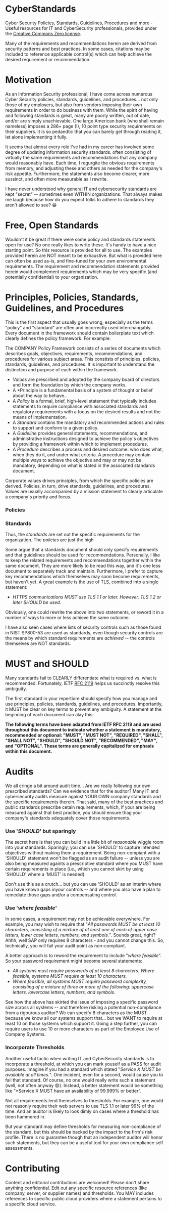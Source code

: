 # CyberStandards
Cyber Security Policies, Standards, Guidelines, Procedures and more - Useful resources for IT and CyberSecurity professionals,
provided under the [Creative Commons Zero license](https://en.wikipedia.org/wiki/Creative_Commons_license#Zero_/_public_domain). 

Many of the requirements and recommendations herein are derived from security patterns and best practices.
In some cases, citations may be included to reference applicable control(s) which can help achieve the desired requirement or recommendation.

# Motivation
As an Information Security professional, I have come across numerous Cyber Security policies, standards, guidelines, and procedures...
not only those of my employers, but also from vendors imposing their own requirements in order to do business with them.
While the spirit of having and following standards is great, many are poorly written, out of date, and/or are simply unachievable.
One large American bank (who shall remain nameless) imposes a 286+ page (!), 10 point type security requirements on their suppliers.
It is so pedandtic that you can barely get through reading it, let alone implementing it fully.

It seems that almost every role I've had in my career has involved some degree of updating information security standards.
often consisting of virtually the same requirements and recommendations that any company would reasonably have.
Each time, I regurgite the obvious requirements from memory, and adjusting these and others as needed for the company's risk appetite.
Furthermore, the statements also become clearer, more sussinct, and often more measurable as I rewrite.

I have never understood why general IT and cybersecurity standards are kept "secret" -- sometimes even WITHIN organizations.
That always makes me laugh because how do you expect folks to adhere to standards they aren't allowed to see? :grin:

# Free, Open Standards
Wouldn't it be great if there were some policy and standards statements open for use?  No one really likes to write these.
It's handy to have a nice starting point.  So this resource is provided for all to use. The examples provided herein are NOT
meant to be exhaustive. But what is provided here can often be used as-is, and fine-tuned for your own environmental requirements.
The requirement and recommendation statements provided herein would complement requirements which may be very specific
(and potentially confidential) to your organization.

# Principles, Policies, Standards, Guidelines, and Procedures
This is the first aspect that usually goes wrong, especially as the terms "policy" and "standard" are often and incorrectly used interchangably.
Every document in the framework should contain boilerplate text which clearly defines the policy framework. For example:

The COMPANY Policy Framework consists of a series of documents which describes goals, objectives, requirements, recommendations, and procedures for various subject areas. This constists of principles, policies, standards, guidelines, and procedures. It is important to understand the distinction and purpose of each within the framework.

* *Values* are prescribed and adopted by the company board of directors and form the foundation by which the company works.
* A *Principle is a fundamental basis of a system of thought or belief about the way to behave..
* A *Policy* is a formal, brief, high-level statement that typically includes statements to require compliance with associated standards and regulatory requirements with a focus on the desired results and not the means of implementation.
* A *Standard* contains the mandatory and recommended actions and rules to support and conform to a given policy.
* A *Guideline* provides general statements, recommendations, and administrative instructions designed to achieve the policy's objectives by providing a framework within which to implement procedures.
* A *Procedure* describes a process and desired outcome: who does what, when they do it, and under what criteria. A procedure may contain multiple ways to achieve the objective and may or may not be mandatory, depending on what is stated in the associated standards document.

Corporate values drives principles, from which the specific policies are derived. Policies, in turn, drive standards, guidelines, and procedures. Values are usually accompanied by a mission statement to clearly articulate a company's priority and focus.

### Policies

### Standards
Thus, the *standards* are set out the specific requirements for the organization.
The *policies* are just the high

Some argue that a standards document should only specify requirements and that guidelines should be used for recommendations.
Personally, I like to keep the related requirements and recommendations together within the same document.
They are more likely to be read this way, and it's one less document to separately track and maintain. 
Furthermore, I prefer to capture key recommendations which themselves may soon become requirements, but haven't yet.
A great example is the use of TLS, combined into a single statement:

* *HTTPS communications MUST use TLS 1.1 or later. However, TLS 1.2 or later SHOULD be used.*

Obviously, one could rewrite the above into two statements, or reword it in a number of ways to more or less achieve the same outcome.

I have also seen cases where lists of security controls such as those found in NIST SP800-53 are used as standards,
even though security controls are the means by which standard requirements are *achieved* -- the controls themselves are NOT standards.

# MUST and SHOULD
Many standards fail to CLEARLY differentiate what is required vs. what is recommended.
Fortunately, IETF [RFC 2119](https://www.ietf.org/rfc/rfc2119.txt) helps us succinctly resolve this ambiguity.

The first standard in your repertiore should specify how you manage and use principles, policies, standards, guidelines, and procedures.
Importantly, it MUST be clear on key terms to prevent any ambiguity. A statement at the beginning of each document can alay this:

**The following terms have been adapted from IETF RFC 2119 and are used throughout this document to indicate whether a statement is mandatory, recommended or optional: "MUST", "MUST NOT", "REQUIRED", "SHALL", "SHALL NOT", "SHOULD", "SHOULD NOT", "RECOMMENDED", "MAY", and "OPTIONAL".  These terms are generally capitalized for emphasis within this document.**

# Audits
We all cringe a bit around audit time...  Are we really following our own prescribed standards?  Can we evidence that for the auditor?
Many IT and cybersecurity audits measure against YOUR OWN company standards and the specific requirements therein.
That said, many of the best practices and public standards prescribe cetain requirements, which, if your are being measured against that best practice,
you should ensure thag your company's standards adequately cover those requirements. 

### Use '*SHOULD*' but sparingly
The secret here is that you can build in a little bit of *reasonable* wiggle room into your standards.
Sparingly, you can use 'SHOULD' to capture intended objectives without making them a requirement.
Being non-compiant with a 'SHOULD' statement won't be flagged as an audit failure -- unless you are also being measured
againts a prescriptive standard where you MUST have certain requirements in place (i.e., which you cannot skirt by using 'SHOULD' where a 'MUST' is needed).

Don't use this as a crutch... but you can use 'SHOULD' as an interim where you have known gaps inyour controls -- and where you
also have a plan to remediate those gaps and/or a compensating control.

### Use '*where feasible*'
In some cases, a requirement may not be achievable everywhere.
For example, you may wish to require that "*All passwords MUST be at least 10 characters, consisting of a mixture of at least one of each of upper case letters, lower case letters, numbers, and symbols.*".
Sounds great, right?  Ahhh, well SAP only requires 8 characters - and you cannot change this.
So, technically, you will fail your audit point as non-compliant.

A better approach is to reword the requirement to include "*where feasible*".
So your password requirement might become several statements:

* *All systems must require passwords of at least 8 characters. Where feasible, systems MUST require at least 10 characters.*
* *Where feasible, all systems MUST require password complexity, consisting of a mixture of three or more of the following: uppercase letters, lowercase letters, numbers, and symbols.*

See how the above has skirted the issue of imposing a specific password size across all systems -- and therefore risking a potential non-compliance from a rigourous auditor?
We can specify 8 characters as the MUST because we know all our systems support that... but we WANT to require at least 10 on those systems which support it.
Going a step further, you can require users to use 10 or more characters as part of the Employee Use of Company Systems.

### Incorporate Thresholds
Another useful tactic when writing IT and CyberSecurity standards is to incorporate a threshold, at which
you can mark youself as a PASS for audit purposes. Imagine if you had a standard which stated "*Service X MUST be available at all times.*".
One incident, even for a second, would cause you to fail that standard. Of course, no one would really write such a statement
(well, not often anyway 😄).  Instead, a better statement would be something like "*Service X MUST have an availability of 99.999% or better".

Not all requirements lend themselves to thresholds.
For example, one would not reasonly require their web servers to use TLS 1.1 or later 99% of the time.
And an auditor is likely to look dimly on cases where a threshold has been hammered in.

But your standard may define thresholds for measuring non-compliance of the standard, but this should be backed by the impact to the firm's risk profile.
There is no guarantee though that an independent auditor will honor such statements, but they can be a useful tool for your own compliance self assessments.

# Contributing
Content and editorial contributions are welcomed! Please don't share anything confidential.
Edit out any specific resource references (like company, server, or supplier names) and thresholds.
You MAY includes references to specific public cloud providers where a statement pertains to a specific cloud service.

